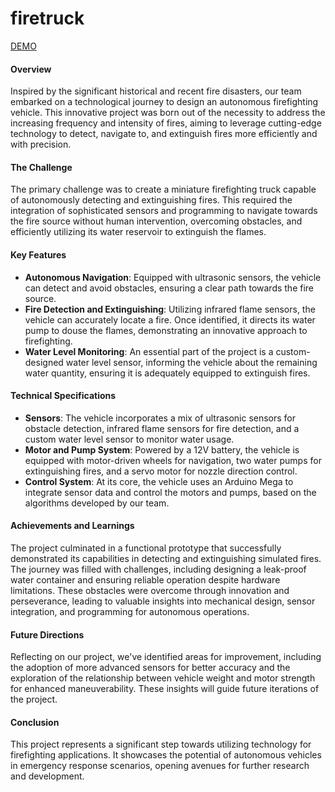 # firetruck
[DEMO](https://www.youtube.com/watch?v=l2Vn9u5bldI&ab_channel=BenjaminLiu)
#### Overview

Inspired by the significant historical and recent fire disasters, our team embarked on a technological journey to design an autonomous firefighting vehicle. This innovative project was born out of the necessity to address the increasing frequency and intensity of fires, aiming to leverage cutting-edge technology to detect, navigate to, and extinguish fires more efficiently and with precision.

#### The Challenge

The primary challenge was to create a miniature firefighting truck capable of autonomously detecting and extinguishing fires. This required the integration of sophisticated sensors and programming to navigate towards the fire source without human intervention, overcoming obstacles, and efficiently utilizing its water reservoir to extinguish the flames.

#### Key Features

- **Autonomous Navigation**: Equipped with ultrasonic sensors, the vehicle can detect and avoid obstacles, ensuring a clear path towards the fire source.
- **Fire Detection and Extinguishing**: Utilizing infrared flame sensors, the vehicle can accurately locate a fire. Once identified, it directs its water pump to douse the flames, demonstrating an innovative approach to firefighting.
- **Water Level Monitoring**: An essential part of the project is a custom-designed water level sensor, informing the vehicle about the remaining water quantity, ensuring it is adequately equipped to extinguish fires.

#### Technical Specifications

- **Sensors**: The vehicle incorporates a mix of ultrasonic sensors for obstacle detection, infrared flame sensors for fire detection, and a custom water level sensor to monitor water usage.
- **Motor and Pump System**: Powered by a 12V battery, the vehicle is equipped with motor-driven wheels for navigation, two water pumps for extinguishing fires, and a servo motor for nozzle direction control.
- **Control System**: At its core, the vehicle uses an Arduino Mega to integrate sensor data and control the motors and pumps, based on the algorithms developed by our team.

#### Achievements and Learnings

The project culminated in a functional prototype that successfully demonstrated its capabilities in detecting and extinguishing simulated fires. The journey was filled with challenges, including designing a leak-proof water container and ensuring reliable operation despite hardware limitations. These obstacles were overcome through innovation and perseverance, leading to valuable insights into mechanical design, sensor integration, and programming for autonomous operations.

#### Future Directions

Reflecting on our project, we've identified areas for improvement, including the adoption of more advanced sensors for better accuracy and the exploration of the relationship between vehicle weight and motor strength for enhanced maneuverability. These insights will guide future iterations of the project.

#### Conclusion

This project represents a significant step towards utilizing technology for firefighting applications. It showcases the potential of autonomous vehicles in emergency response scenarios, opening avenues for further research and development.


